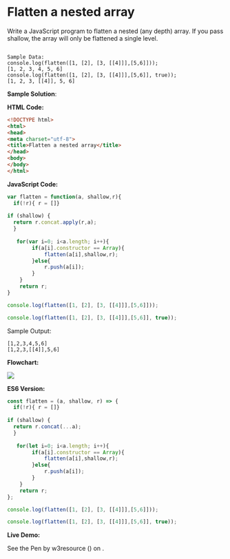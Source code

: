 # Flatten a nested array

Write a JavaScript program to flatten a nested (any depth) array. If you pass shallow, the array will only be flattened a single level.

```

Sample Data:
console.log(flatten([1, [2], [3, [[4]]],[5,6]])); 
[1, 2, 3, 4, 5, 6]
console.log(flatten([1, [2], [3, [[4]]],[5,6]], true)); 
[1, 2, 3, [[4]], 5, 6]
```

**Sample Solution**:

**HTML Code:**

```html
<!DOCTYPE html>
<html>
<head>
<meta charset="utf-8">
<title>Flatten a nested array</title>
</head>
<body>
</body>
</html>

```

**JavaScript Code:**

```js
var flatten = function(a, shallow,r){
  if(!r){ r = []}
   
if (shallow) {
  return r.concat.apply(r,a);
  }
      
   for(var i=0; i<a.length; i++){
        if(a[i].constructor == Array){
            flatten(a[i],shallow,r);
        }else{
            r.push(a[i]);
        }
    }
    return r;
}

console.log(flatten([1, [2], [3, [[4]]],[5,6]]));

console.log(flatten([1, [2], [3, [[4]]],[5,6]], true));

```

Sample Output:

```
[1,2,3,4,5,6]
[1,2,3,[[4]],5,6]

```

**Flowchart:**

![](https://www.w3resource.com/w3r_images/javascript-array-exercise-21.png)  

**ES6 Version:**

```javascript
const flatten = (a, shallow, r) => {
  if(!r){ r = []}
   
if (shallow) {
  return r.concat(...a);
  }
      
   for(let i=0; i<a.length; i++){
        if(a[i].constructor == Array){
            flatten(a[i],shallow,r);
        }else{
            r.push(a[i]);
        }
    }
    return r;
};

console.log(flatten([1, [2], [3, [[4]]],[5,6]]));

console.log(flatten([1, [2], [3, [[4]]],[5,6]], true));

```

**Live Demo:**

<section class="expand-codepen"><p data-height="380" data-theme-id="dark" data-slug-hash="ZXyGmy" data-default-tab="js,result" data-user="w3resource" data-embed-version="2" data-pen-title="JavaScript - Flatten a nested array - array-ex- 21" data-editable="true" class="codepen">See the Pen by w3resource () on .</p><codepen></codepen></section>